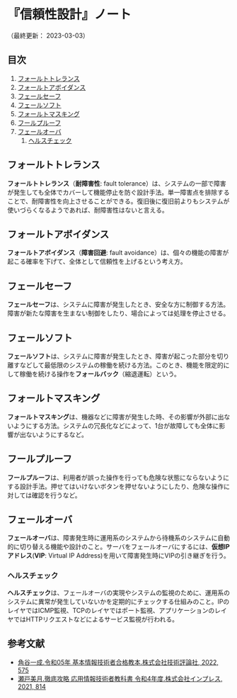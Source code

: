 # 『信頼性設計』ノート

（最終更新： 2023-03-03）


## 目次

1. [フォールトトレランス](#フォールトトレランス)
1. [フォールトアボイダンス](#フォールトアボイダンス)
1. [フェールセーフ](#フェールセーフ)
1. [フェールソフト](#フェールソフト)
1. [フォールトマスキング](#フォールトマスキング)
1. [フールプルーフ](#フールプルーフ)
1. [フェールオーバ](#フェールオーバ)
	1. [ヘルスチェック](#ヘルスチェック)


## フォールトトレランス

**フォールトトレランス**（**耐障害性**: fault tolerance）は、システムの一部で障害が発生しても全体でカバーして機能停止を防ぐ設計手法。単一障害点を排除することで、耐障害性を向上させることができる。復旧後に復旧前よりもシステムが使いづらくなるようであれば、耐障害性はないと言える。


## フォールトアボイダンス

**フォールトアボイダンス**（**障害回避**: fault avoidance）は、個々の機能の障害が起こる確率を下げて、全体として信頼性を上げるという考え方。


## フェールセーフ

**フェールセーフ**は、システムに障害が発生したとき、安全な方に制御する方法。障害が新たな障害を生まない制御をしたり、場合によっては処理を停止させる。


## フェールソフト

**フェールソフト**は、システムに障害が発生したとき、障害が起こった部分を切り離すなどして最低限のシステムの稼働を続ける方法。このとき、機能を限定的にして稼働を続ける操作を**フォールバック**（縮退運転）という。


## フォールトマスキング

**フォールトマスキング**は、機器などに障害が発生した時、その影響が外部に出ないようにする方法。システムの冗長化などによって、1台が故障しても全体に影響が出ないようにするなど。


## フールプルーフ

**フールプルーフ**は、利用者が誤った操作を行っても危険な状態にならないようにする設計手法。押せてはいけないボタンを押せないようにしたり、危険な操作に対しては確認を行うなど。


## フェールオーバ

**フェールオーバ**は、障害発生時に運用系のシステムから待機系のシステムに自動的に切り替える機能や設計のこと。サーバをフェールオーバにするには、**仮想IPアドレス**(**VIP**: Virtual IP Address)を用いて障害発生時にVIPの引き継ぎを行う。

### ヘルスチェック

**ヘルスチェック**は、フェールオーバの実現やシステムの監視のために、運用系のシステムに異常が発生していないかを定期的にチェックする仕組みのこと。IPのレイヤではICMP監視、TCPのレイヤではポート監視、アプリケーションのレイヤではHTTPリクエストなどによるサービス監視が行われる。


## 参考文献

- [角谷一成.令和05年 基本情報技術者合格教本.株式会社技術評論社, 2022, 575](https://gihyo.jp/book/2022/978-4-297-13164-7)
- [瀬戸美月.徹底攻略 応用情報技術者教科書 令和4年度.株式会社インプレス, 2021, 814](https://book.impress.co.jp/books/1121101057)
